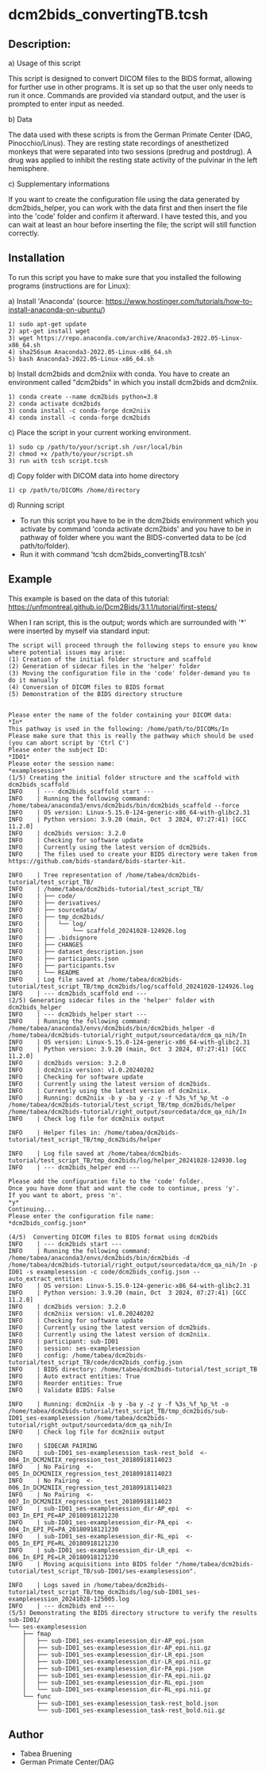 # **dcm2bids_convertingTB.tcsh**

## Description:

a) Usage of this script

This script is designed to convert DICOM files to the BIDS format, allowing for further use in other programs. It is set up so that the user only needs to run it once. Commands are provided via standard output, and the user is prompted to enter input as needed.

b) Data

The data used with these scripts is from the German Primate Center (DAG, Pinocchio/Linus). They are resting state recordings of anesthetized monkeys that were separated into two sessions (predrug and postdrug). 
A drug was applied to inhibit the resting state activity of the pulvinar in the left hemisphere.

c) Supplementary informations

If you want to create the configuration file using the data generated by dcm2bids_helper, you can work with the data first and then insert the file into the 'code' folder and confirm it afterward. I have tested this, and you can wait at least an hour before inserting the file; the script will still function correctly.

## Installation

To run this script you have to make sure that you installed the following programs (instructions are for Linux):

a) Install 'Anaconda' (source: https://www.hostinger.com/tutorials/how-to-install-anaconda-on-ubuntu/)

    1) sudo apt-get update
    2) apt-get install wget
    3) wget https://repo.anaconda.com/archive/Anaconda3-2022.05-Linux-x86_64.sh
    4) sha256sum Anaconda3-2022.05-Linux-x86_64.sh
    5) bash Anaconda3-2022.05-Linux-x86_64.sh

b) Install dcm2bids and dcm2niix with conda. You have to create an environment called "dcm2bids" in which you install dcm2bids and dcm2niix.

    1) conda create --name dcm2bids python=3.8
    2) conda activate dcm2bids
    3) conda install -c conda-forge dcm2niix
    4) conda install -c conda-forge dcm2bids
    
c) Place the script in your current working environment.
 
    1) sudo cp /path/to/your/script.sh /usr/local/bin
    2) chmod +x /path/to/your/script.sh
    3) run with tcsh script.tcsh
    
d) Copy folder with DICOM data into home directory

    1) cp /path/to/DICOMs /home/directory

d) Running script

* To run this script you have to be in the dcm2bids environment which you activate by command 'conda activate dcm2bids' and you have to be in pathway of folder where you want the BIDS-converted data to be (cd path/to/folder).
* Run it with command 'tcsh dcm2bids_convertingTB.tcsh'

## Example

This example is based on the data of this tutorial: https://unfmontreal.github.io/Dcm2Bids/3.1.1/tutorial/first-steps/

When I ran script, this is the output; words which are surrounded with '*' were inserted by myself via standard input:

```
The script will proceed through the following steps to ensure you know where potential issues may arise:
(1) Creation of the initial folder structure and scaffold
(2) Generation of sidecar files in the 'helper' folder
(3) Moving the configuration file in the 'code' folder-demand you to do it manually
(4) Conversion of DICOM files to BIDS format
(5) Demonstration of the BIDS directory structure
   
   
Please enter the name of the folder containing your DICOM data:
*In*
This pathway is used in the following: /home/path/to/DICOMs/In 
Please make sure that this is really the pathway which should be used (you can abort script by 'Ctrl C')
Please enter the subject ID:
*ID01*
Please enter the session name:
*examplesession*
(1/5) Creating the initial folder structure and the scaffold with dcm2bids_scaffold
INFO    | --- dcm2bids_scaffold start ---
INFO    | Running the following command: /home/tabea/anaconda3/envs/dcm2bids/bin/dcm2bids_scaffold --force
INFO    | OS version: Linux-5.15.0-124-generic-x86_64-with-glibc2.31
INFO    | Python version: 3.9.20 (main, Oct  3 2024, 07:27:41) [GCC 11.2.0]
INFO    | dcm2bids version: 3.2.0
INFO    | Checking for software update
INFO    | Currently using the latest version of dcm2bids.
INFO    | The files used to create your BIDS directory were taken from https://github.com/bids-standard/bids-starter-kit. 

INFO    | Tree representation of /home/tabea/dcm2bids-tutorial/test_script_TB/
INFO    | /home/tabea/dcm2bids-tutorial/test_script_TB/
INFO    | ├── code/
INFO    | ├── derivatives/
INFO    | ├── sourcedata/
INFO    | ├── tmp_dcm2bids/
INFO    | │   └── log/
INFO    | │       └── scaffold_20241028-124926.log
INFO    | ├── .bidsignore
INFO    | ├── CHANGES
INFO    | ├── dataset_description.json
INFO    | ├── participants.json
INFO    | ├── participants.tsv
INFO    | └── README
INFO    | Log file saved at /home/tabea/dcm2bids-tutorial/test_script_TB/tmp_dcm2bids/log/scaffold_20241028-124926.log
INFO    | --- dcm2bids_scaffold end ---
(2/5) Generating sidecar files in the 'helper' folder with dcm2bids_helper
INFO    | --- dcm2bids_helper start ---
INFO    | Running the following command: /home/tabea/anaconda3/envs/dcm2bids/bin/dcm2bids_helper -d /home/tabea/dcm2bids-tutorial/right_output/sourcedata/dcm_qa_nih/In
INFO    | OS version: Linux-5.15.0-124-generic-x86_64-with-glibc2.31
INFO    | Python version: 3.9.20 (main, Oct  3 2024, 07:27:41) [GCC 11.2.0]
INFO    | dcm2bids version: 3.2.0
INFO    | dcm2niix version: v1.0.20240202
INFO    | Checking for software update
INFO    | Currently using the latest version of dcm2bids.
INFO    | Currently using the latest version of dcm2niix.
INFO    | Running: dcm2niix -b y -ba y -z y -f %3s_%f_%p_%t -o /home/tabea/dcm2bids-tutorial/test_script_TB/tmp_dcm2bids/helper /home/tabea/dcm2bids-tutorial/right_output/sourcedata/dcm_qa_nih/In
INFO    | Check log file for dcm2niix output

INFO    | Helper files in: /home/tabea/dcm2bids-tutorial/test_script_TB/tmp_dcm2bids/helper

INFO    | Log file saved at /home/tabea/dcm2bids-tutorial/test_script_TB/tmp_dcm2bids/log/helper_20241028-124930.log
INFO    | --- dcm2bids_helper end ---

Please add the configuration file to the 'code' folder.
Once you have done that and want the code to continue, press 'y'.
If you want to abort, press 'n'.
*y*
Continuing...
Please enter the configuration file name:
*dcm2bids_config.json*
   
(4/5)  Converting DICOM files to BIDS format using dcm2bids 
INFO    | --- dcm2bids start ---
INFO    | Running the following command: /home/tabea/anaconda3/envs/dcm2bids/bin/dcm2bids -d /home/tabea/dcm2bids-tutorial/right_output/sourcedata/dcm_qa_nih/In -p ID01 -s examplesession -c code/dcm2bids_config.json --auto_extract_entities
INFO    | OS version: Linux-5.15.0-124-generic-x86_64-with-glibc2.31
INFO    | Python version: 3.9.20 (main, Oct  3 2024, 07:27:41) [GCC 11.2.0]
INFO    | dcm2bids version: 3.2.0
INFO    | dcm2niix version: v1.0.20240202
INFO    | Checking for software update
INFO    | Currently using the latest version of dcm2bids.
INFO    | Currently using the latest version of dcm2niix.
INFO    | participant: sub-ID01
INFO    | session: ses-examplesession
INFO    | config: /home/tabea/dcm2bids-tutorial/test_script_TB/code/dcm2bids_config.json
INFO    | BIDS directory: /home/tabea/dcm2bids-tutorial/test_script_TB
INFO    | Auto extract entities: True
INFO    | Reorder entities: True
INFO    | Validate BIDS: False

INFO    | Running: dcm2niix -b y -ba y -z y -f %3s_%f_%p_%t -o /home/tabea/dcm2bids-tutorial/test_script_TB/tmp_dcm2bids/sub-ID01_ses-examplesession /home/tabea/dcm2bids-tutorial/right_output/sourcedata/dcm_qa_nih/In
INFO    | Check log file for dcm2niix output

INFO    | SIDECAR PAIRING
INFO    | sub-ID01_ses-examplesession_task-rest_bold  <-  004_In_DCM2NIIX_regression_test_20180918114023
INFO    | No Pairing  <-  005_In_DCM2NIIX_regression_test_20180918114023
INFO    | No Pairing  <-  006_In_DCM2NIIX_regression_test_20180918114023
INFO    | No Pairing  <-  007_In_DCM2NIIX_regression_test_20180918114023
INFO    | sub-ID01_ses-examplesession_dir-AP_epi  <-  003_In_EPI_PE=AP_20180918121230
INFO    | sub-ID01_ses-examplesession_dir-PA_epi  <-  004_In_EPI_PE=PA_20180918121230
INFO    | sub-ID01_ses-examplesession_dir-RL_epi  <-  005_In_EPI_PE=RL_20180918121230
INFO    | sub-ID01_ses-examplesession_dir-LR_epi  <-  006_In_EPI_PE=LR_20180918121230
INFO    | Moving acquisitions into BIDS folder "/home/tabea/dcm2bids-tutorial/test_script_TB/sub-ID01/ses-examplesession".

INFO    | Logs saved in /home/tabea/dcm2bids-tutorial/test_script_TB/tmp_dcm2bids/log/sub-ID01_ses-examplesession_20241028-125005.log
INFO    | --- dcm2bids end ---
(5/5) Demonstrating the BIDS directory structure to verify the results
sub-ID01/
└── ses-examplesession
    ├── fmap
    │   ├── sub-ID01_ses-examplesession_dir-AP_epi.json
    │   ├── sub-ID01_ses-examplesession_dir-AP_epi.nii.gz
    │   ├── sub-ID01_ses-examplesession_dir-LR_epi.json
    │   ├── sub-ID01_ses-examplesession_dir-LR_epi.nii.gz
    │   ├── sub-ID01_ses-examplesession_dir-PA_epi.json
    │   ├── sub-ID01_ses-examplesession_dir-PA_epi.nii.gz
    │   ├── sub-ID01_ses-examplesession_dir-RL_epi.json
    │   └── sub-ID01_ses-examplesession_dir-RL_epi.nii.gz
    └── func
        ├── sub-ID01_ses-examplesession_task-rest_bold.json
        └── sub-ID01_ses-examplesession_task-rest_bold.nii.gz
```

## Author

* Tabea Bruening
* German Primate Center/DAG
